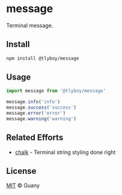 # message

Terminal message.

## Install

```bash
npm install @tlyboy/message
```

## Usage

```javascript
import message from '@tlyboy/message'
```

```javascript
message.info('info')
message.success('success')
message.error('error')
message.warning('warning')
```

## Related Efforts

- [chalk](https://github.com/chalk/chalk) - Terminal string styling done right

## License

[MIT](https://opensource.org/licenses/MIT) © Guany
